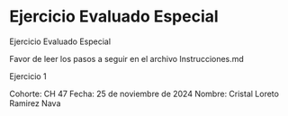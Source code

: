 # Ejercicio Evaluado Especial

Ejercicio Evaluado Especial

Favor de leer los pasos a seguir en el archivo Instrucciones.md

Ejercicio 1

Cohorte: CH 47
Fecha: 25 de noviembre de 2024
Nombre: Cristal Loreto Ramirez Nava